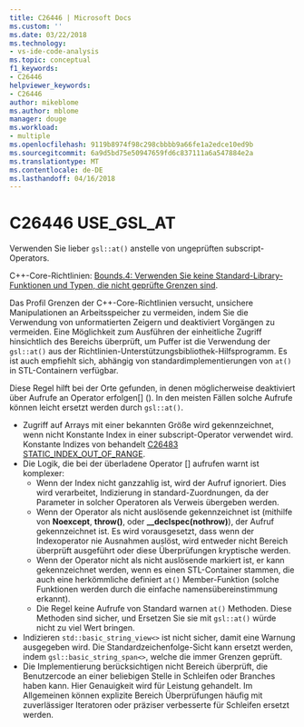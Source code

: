 ```yaml
---
title: C26446 | Microsoft Docs
ms.custom: ''
ms.date: 03/22/2018
ms.technology:
- vs-ide-code-analysis
ms.topic: conceptual
f1_keywords:
- C26446
helpviewer_keywords:
- C26446
author: mikeblome
ms.author: mblome
manager: douge
ms.workload:
- multiple
ms.openlocfilehash: 9119b8974f98c298cbbbb9a66fe1a2edce10ed9b
ms.sourcegitcommit: 6a9d5bd75e50947659fd6c837111a6a547884e2a
ms.translationtype: MT
ms.contentlocale: de-DE
ms.lasthandoff: 04/16/2018
---
```

# <a name="c26446-usegslat"></a>C26446 USE_GSL_AT

Verwenden Sie lieber `gsl::at()` anstelle von ungeprüften subscript-Operators.

C++-Core-Richtlinien: [Bounds.4: Verwenden Sie keine Standard-Library-Funktionen und Typen, die nicht geprüfte Grenzen sind](https://github.com/isocpp/CppCoreGuidelines/blob/master/CppCoreGuidelines.md#probounds-bounds-safety-profile).

Das Profil Grenzen der C++-Core-Richtlinien versucht, unsichere Manipulationen an Arbeitsspeicher zu vermeiden, indem Sie die Verwendung von unformatierten Zeigern und deaktiviert Vorgängen zu vermeiden. Eine Möglichkeit zum Ausführen der einheitliche Zugriff hinsichtlich des Bereichs überprüft, um Puffer ist die Verwendung der `gsl::at()` aus der Richtlinien-Unterstützungsbibliothek-Hilfsprogramm. Es ist auch empfiehlt sich, abhängig von standardimplementierungen von `at()` in STL-Containern verfügbar.

Diese Regel hilft bei der Orte gefunden, in denen möglicherweise deaktiviert über Aufrufe an Operator erfolgen\[] (). In den meisten Fällen solche Aufrufe können leicht ersetzt werden durch `gsl::at()`.


- Zugriff auf Arrays mit einer bekannten Größe wird gekennzeichnet, wenn nicht Konstante Index in einer subscript-Operator verwendet wird. Konstante Indizes von behandelt [C26483 STATIC_INDEX_OUT_OF_RANGE](c26483.md).
- Die Logik, die bei der überladene Operator [] aufrufen warnt ist komplexer:
  - Wenn der Index nicht ganzzahlig ist, wird der Aufruf ignoriert. Dies wird verarbeitet, Indizierung in standard-Zuordnungen, da der Parameter in solcher Operatoren als Verweis übergeben werden.
  - Wenn der Operator als nicht auslösende gekennzeichnet ist (mithilfe von **Noexcept**, **throw()**, oder **__declspec(nothrow)**), der Aufruf gekennzeichnet ist. Es wird vorausgesetzt, dass wenn der Indexoperator nie Ausnahmen auslöst, wird entweder nicht Bereich überprüft ausgeführt oder diese Überprüfungen kryptische werden.
  - Wenn der Operator nicht als nicht auslösende markiert ist, er kann gekennzeichnet werden, wenn es einen STL-Container stammen, die auch eine herkömmliche definiert `at()` Member-Funktion (solche Funktionen werden durch die einfache namensübereinstimmung erkannt).
  - Die Regel keine Aufrufe von Standard warnen `at()` Methoden. Diese Methoden sind sicher, und Ersetzen Sie sie mit `gsl::at()` würde nicht zu viel Wert bringen.
- Indizieren `std::basic_string_view<>` ist nicht sicher, damit eine Warnung ausgegeben wird. Die Standardzeichenfolge-Sicht kann ersetzt werden, indem `gsl::basic_string_span<>`, welche die immer Grenzen geprüft.
- Die Implementierung berücksichtigen nicht Bereich überprüft, die Benutzercode an einer beliebigen Stelle in Schleifen oder Branches haben kann. Hier Genauigkeit wird für Leistung gehandelt. Im Allgemeinen können explizite Bereich Überprüfungen häufig mit zuverlässiger Iteratoren oder präziser verbesserte für Schleifen ersetzt werden.

